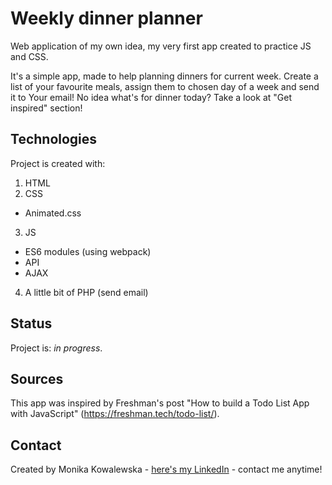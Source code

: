 # Weekly dinner planner
Web application of my own idea, my very first app created to practice JS and CSS.

It's a simple app, made to help planning dinners for current week. Create a list of your favourite meals, assign them to chosen day of a week and send it to Your email! No idea what's for dinner today? Take a look at "Get inspired" section!

## Technologies
Project is created with:
1. HTML
2. CSS
* Animated.css
3. JS
* ES6 modules (using webpack)
* API
* AJAX
4. A little bit of PHP (send email)


## Status
Project is: _in progress_.

## Sources
This app was inspired by Freshman's post "How to build a Todo List App with JavaScript"
(https://freshman.tech/todo-list/).

## Contact
Created by Monika Kowalewska - [here's my LinkedIn](http://www.linkedin.com/in/mon-kowalewska) - contact me anytime!
